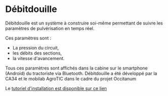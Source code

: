 # Débitdouille

Débitdouille est un système à construire soi-même permettant de suivre les paramètres de pulvérisation en temps réel.

Ces paramètres sont :
- La pression du circuit,
- les débits des sections,
- la vitesse d'avancement.

Tous ces paramètres sont affichés dans la cabine sur le smartphone (Android) du tractoriste via Bluetooth.
Débitdouille a été développé par la CA34 et le mobilab AgroTIC dans le cadre du projet Occitanum

Le [tutoriel d'installation est disponible sur ce lien ](https://mobilab.agrotic.org/2024/11/28/debitdouille/)
